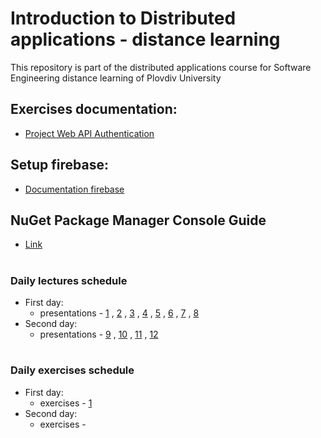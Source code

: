 # Introduction to Distributed applications - distance learning
This repository is part of the distributed applications course for Software Engineering distance learning of Plovdiv University



## Exercises documentation:
* [Project Web API Authentication](https://github.com/pkyurkchiev/distributed-applications-se-d/tree/master/documentations/project-authentication.md)


## Setup firebase:
* [Documentation firebase](https://github.com/pkyurkchiev/distributed-applications-se-d/tree/master/documentations/setup-firebase.md)


## NuGet Package Manager Console Guide
* [Link](https://github.com/pkyurkchiev/distributed-applications-se-d/tree/master/documentations/doc_2_nuget-console.md)


#
### Daily lectures schedule

* First day:
  * presentations - [1](https://github.com/pkyurkchiev/distributed-applications-se-d/tree/master/presentations/Lecture-01.pdf)
  , [2](https://github.com/pkyurkchiev/distributed-applications-se-d/tree/master/presentations/Lecture-02.pdf)
  , [3](https://github.com/pkyurkchiev/distributed-applications-se-d/tree/master/presentations/Lecture-03.pdf)
  , [4](https://github.com/pkyurkchiev/distributed-applications-se-d/tree/master/presentations/Lecture-04.pdf)
  , [5](https://github.com/pkyurkchiev/distributed-applications-se-d/tree/master/presentations/Lecture-05.pdf)
  , [6](https://github.com/pkyurkchiev/distributed-applications-se-d/tree/master/presentations/Lecture-06.pdf)
  , [7](https://github.com/pkyurkchiev/distributed-applications-se-d/tree/master/presentations/Lecture-07.pdf)
  , [8](https://github.com/pkyurkchiev/distributed-applications-se-d/tree/master/presentations/Lecture-08.pdf)
* Second day:
  * presentations - [9](https://github.com/pkyurkchiev/distributed-applications-se-d/tree/master/presentations/Lecture-09.pdf)
  , [10](https://github.com/pkyurkchiev/distributed-applications-se-d/tree/master/presentations/Lecture-10.pdf)
  , [11](https://github.com/pkyurkchiev/distributed-applications-se-d/tree/master/presentations/Lecture-11.pdf)
  , [12](https://github.com/pkyurkchiev/distributed-applications-se-d/tree/master/presentations/Lecture-12.pdf)
  
#
### Daily exercises schedule

* First day:
  * exercises - [1](https://github.com/pkyurkchiev/distributed-applications-se-d/tree/master/exercises/01)
* Second day:
  * exercises - 
